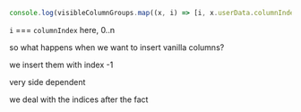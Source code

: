 ```ts
console.log(visibleColumnGroups.map((x, i) => [i, x.userData.columnIndex]));
```

`i` === `columnIndex` here, 0..n

so what happens when we want to insert vanilla columns?

we insert them with index -1

very side dependent

we deal with the indices after the fact
